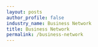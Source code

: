 ```yaml
---
layout: posts 
author_profile: false 
industry_name: Business Network
title: Business Network
permalink: /business-network
---
```

